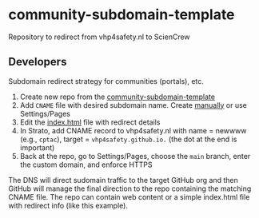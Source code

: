 # community-subdomain-template

Repository to redirect from vhp4safety.nl to ScienCrew

## Developers
Subdomain redirect strategy for communities (portals), etc.

1. Create new repo from the [community-subdomain-template](https://github.com/wikipathways/community-subdomain-template) 
1. Add `CNAME` file with desired subdomain name. Create [manually](./CNAME) or use Settings/Pages
1. Edit the [index.html](index.html) file with redirect details
1. In Strato, add CNAME record to vhp4safety.nl with name = newwww (e.g., `cptac`), target = `vhp4safety.github.io.` (the dot at the end is important)
1. Back at the repo, go to Settings/Pages, choose the `main` branch, enter the custom domain, and enforce HTTPS

The DNS will direct sudomain traffic to the target GitHub org and then GitHub will manage the final direction to the repo containing the matching CNAME file. The repo can contain web content or a simple index.html file with redirect info (like this example).
